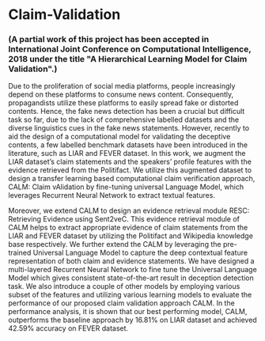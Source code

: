 # Claim-Validation
### (A partial work of this project has been accepted in International Joint Conference on Computational Intelligence, 2018 under the title "A Hierarchical Learning Model for Claim Validation".)

Due to the proliferation of social media platforms, people increasingly depend
on these platforms to consume news content. Consequently, propagandists utilize
these platforms to easily spread fake or distorted contents. Hence, the fake news
detection has been a crucial but difficult task so far, due to the lack of comprehensive labelled datasets and the diverse linguistics cues in the fake news statements.
However, recently to aid the design of a computational model for validating the
deceptive contents, a few labelled benchmark datasets have been introduced in
the literature, such as LIAR and FEVER dataset. In this work, we augment the
LIAR dataset’s claim statements and the speakers’ profile features with the evidence retrieved from the Politifact. We utilize this augmented dataset to design a
transfer learning based computational claim verification approach, CALM: Claim
vAlidation by fine-tuning universal Language Model, which leverages Recurrent
Neural Network to extract textual features.


Moreover, we extend CALM to design an evidence retrieval module RESC:
Retrieving Evidence using Sent2veC. This evidence retrieval module of CALM
helps to extract appropriate evidence of claim statements from the LIAR and
FEVER dataset by utilizing the Politifact and Wikipedia knowledge base respectively. We further extend the CALM by leveraging the pre-trained Universal
Language Model to capture the deep contextual feature representation of both
claim and evidence statements. We have designed a multi-layered Recurrent Neural Network to fine tune the Universal Language Model which gives consistent
state-of-the-art result in deception detection task. We also introduce a couple of
other models by employing various subset of the features and utilizing various
learning models to evaluate the performance of our proposed claim validation approach CALM. In the performance analysis, it is shown that our best performing
model, CALM, outperforms the baseline approach by 16.81% on LIAR dataset
and achieved 42.59% accuracy on FEVER dataset. 
